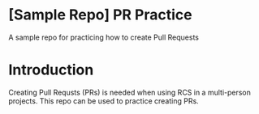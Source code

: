 # [Sample Repo] PR Practice
A sample repo for practicing how to create Pull Requests
# Introduction
Creating Pull Requsts (PRs) is needed when using RCS in a multi-person projects.
This repo can be used to practice creating PRs.


